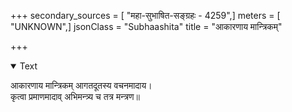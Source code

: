 +++
secondary_sources = [ "महा-सुभाषित-सङ्ग्रहः - 4259",]
meters = [ "UNKNOWN",]
jsonClass = "Subhaashita"
title = "आकारणाय मान्त्रिकम्"

+++

<details open><summary>Text</summary>

आकारणाय मान्त्रिकम् आगतदूतस्य वचनमादाय।  
कृत्वा प्रमाणमादाव् अभिमन्त्र्य च तत्र मन्त्रण॥
</details>
